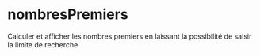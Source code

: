 # nombresPremiers

Calculer et afficher les nombres premiers en laissant la possibilité de saisir la limite de
recherche
